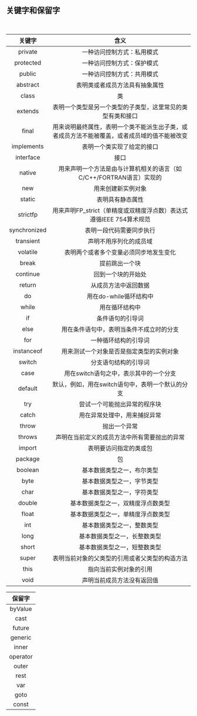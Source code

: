 ## 关键字和保留字

​	

|    关键字    |                             含义                             |
| :----------: | :----------------------------------------------------------: |
|   private    |                  一种访问控制方式：私用模式                  |
|  protected   |                  一种访问控制方式：保护模式                  |
|    public    |                  一种访问控制方式：共用模式                  |
|   abstract   |                表明类或者成员方法具有抽象属性                |
|    class     |                              类                              |
|   extends    |  表明一个类型是另一个类型的子类型，这里常见的类型有类和接口  |
|    final     | 用来说明最终属性，表明一个类不能派生出子类，或者成员方法不能被覆盖，或者成员域的值不能被改变 |
|  implements  |                  表明一个类实现了给定的接口                  |
|  interface   |                             接口                             |
|    native    | 用来声明一个方法是由与计算机相关的语言（如C/C++/FORTRAN语言）实现的 |
|     new      |                      用来创建新实例对象                      |
|    static    |                       表明具有静态属性                       |
|   strictfp   | 用来声明FP_strict（单精度或双精度浮点数）表达式遵循IEEE 754算术规范 |
| synchronized |                   表明一段代码需要同步执行                   |
|  transient   |                    声明不用序列化的成员域                    |
|   volatile   |            表明两个或者多个变量必须同步地发生变化            |
|    break     |                        提前跳出一个块                        |
|   continue   |                      回到一个块的开始处                      |
|    return    |                     从成员方法中返回数据                     |
|      do      |                    用在do-while循环结构中                    |
|    while     |                        用在循环结构中                        |
|      if      |                       条件语句的引导词                       |
|     else     |           用在条件语句中，表明当条件不成立时的分支           |
|     for      |                     一种循环结构的引导词                     |
|  instanceof  |           用来测试一个对象是否是指定类型的实例对象           |
|    switch    |                     分支语句结构的引导词                     |
|     case     |            用在switch语句之中，表示其中的一个分支            |
|   default    |       默认，例如，用在switch语句中，表明一个默认的分支       |
|     try      |                 尝试一个可能抛出异常的程序块                 |
|    catch     |                 用在异常处理中，用来捕捉异常                 |
|    throw     |                         抛出一个异常                         |
|    throws    |         声明在当前定义的成员方法中所有需要抛出的异常         |
|    import    |                    表明要访问指定的类或包                    |
|   package    |                              包                              |
|   boolean    |                  基本数据类型之一，布尔类型                  |
|     byte     |                  基本数据类型之一，字节类型                  |
|     char     |                  基本数据类型之一，字符类型                  |
|    double    |              基本数据类型之一，双精度浮点数类型              |
|    float     |              基本数据类型之一，单精度浮点数类型              |
|     int      |                  基本数据类型之一，整数类型                  |
|     long     |                 基本数据类型之一，长整数类型                 |
|    short     |                 基本数据类型之一，短整数类型                 |
|    super     |        表明当前对象的父类型的引用或者父类型的构造方法        |
|     this     |                    指向当前实例对象的引用                    |
|     void     |                  声明当前成员方法没有返回值                  |

|  保留字  |
| :------: |
| byValue  |
|   cast   |
|  future  |
| generic  |
|  inner   |
| operator |
|  outer   |
|   rest   |
|   var    |
|   goto   |
|  const   |